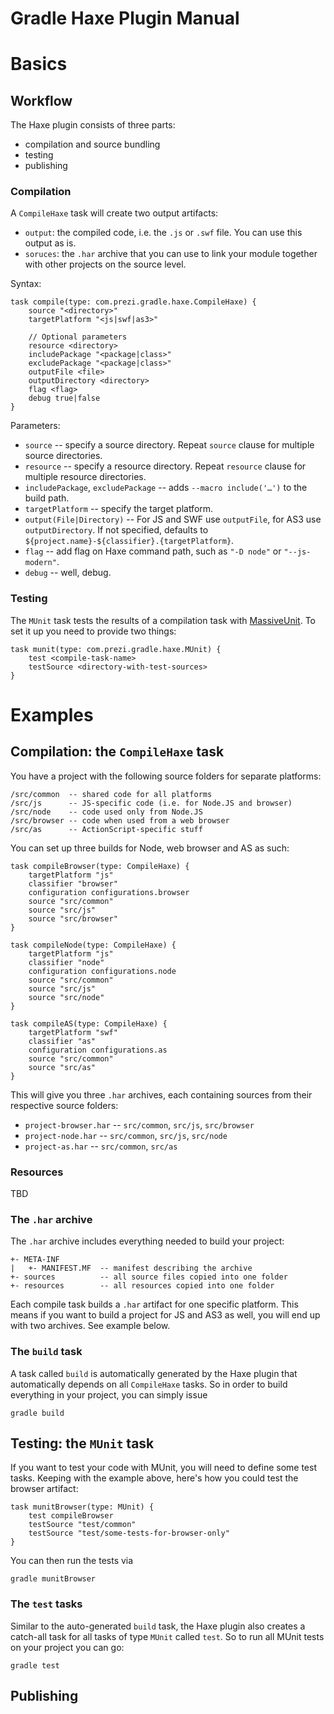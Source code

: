 Gradle Haxe Plugin Manual
=========================

# Basics

## Workflow

The Haxe plugin consists of three parts:

* compilation and source bundling
* testing
* publishing

### Compilation

A `CompileHaxe` task will create two output artifacts:

* `output`: the compiled code, i.e. the `.js` or `.swf` file. You can use this output as is.
* `soruces`: the `.har` archive that you can use to link your module together with other projects on the source level.

Syntax:

	task compile(type: com.prezi.gradle.haxe.CompileHaxe) {
		source "<directory>"
		targetPlatform "<js|swf|as3>"

		// Optional parameters
		resource <directory>
		includePackage "<package|class>"
		excludePackage "<package|class>"
		outputFile <file>
		outputDirectory <directory>
		flag <flag>
		debug true|false
	}

Parameters:

* `source` -- specify a source directory. Repeat `source` clause for multiple source directories.
* `resource` -- specify a resource directory. Repeat `resource` clause for multiple resource directories.
* `includePackage`, `excludePackage` -- adds `--macro include('…')` to the build path.
* `targetPlatform` -- specify the target platform.
* `output(File|Directory)` -- For JS and SWF use `outputFile`, for AS3 use `outputDirectory`. If not specified, defaults to `${project.name}-${classifier}.{targetPlatform}`.
* `flag` -- add flag on Haxe command path, such as `"-D node"` or `"--js-modern"`.
* `debug` -- well, debug.



### Testing

The `MUnit` task tests the results of a compilation task with [MassiveUnit](https://github.com/massiveinteractive/MassiveUnit). To set it up you need to provide two things:

	task munit(type: com.prezi.gradle.haxe.MUnit) {
		test <compile-task-name>
		testSource <directory-with-test-sources>
	}

# Examples

## Compilation: the `CompileHaxe` task

You have a project with the following source folders for separate platforms:

	/src/common  -- shared code for all platforms
	/src/js      -- JS-specific code (i.e. for Node.JS and browser)
	/src/node    -- code used only from Node.JS
	/src/browser -- code when used from a web browser
	/src/as      -- ActionScript-specific stuff

You can set up three builds for Node, web browser and AS as such:

	task compileBrowser(type: CompileHaxe) {
		targetPlatform "js"
		classifier "browser"
		configuration configurations.browser
		source "src/common"
		source "src/js"
		source "src/browser"
	}

	task compileNode(type: CompileHaxe) {
		targetPlatform "js"
		classifier "node"
		configuration configurations.node
		source "src/common"
		source "src/js"
		source "src/node"
	}

	task compileAS(type: CompileHaxe) {
		targetPlatform "swf"
		classifier "as"
		configuration configurations.as
		source "src/common"
		source "src/as"
	}

This will give you three `.har` archives, each containing sources from their respective source folders:

* `project-browser.har` -- `src/common`, `src/js`, `src/browser`
* `project-node.har` -- `src/common`, `src/js`, `src/node`
* `project-as.har` -- `src/common`, `src/as`

### Resources

TBD

### The `.har` archive

The `.har` archive includes everything needed to build your project:

	+- META-INF
	|   +- MANIFEST.MF  -- manifest describing the archive
	+- sources          -- all source files copied into one folder
	+- resources        -- all resources copied into one folder

Each compile task builds a `.har` artifact for one specific platform. This means if you want to build a project for JS and AS3 as well, you will end up with two archives. See example below.

### The `build` task

A task called `build` is automatically generated by the Haxe plugin that automatically depends on all `CompileHaxe` tasks. So in order to build everything in your project, you can simply issue

	gradle build

## Testing: the `MUnit` task

If you want to test your code with MUnit, you will need to define some test tasks. Keeping with the example above, here's how you could test the browser artifact:

	task munitBrowser(type: MUnit) {
		test compileBrowser
		testSource "test/common"
		testSource "test/some-tests-for-browser-only"
	}

You can then run the tests via

	gradle munitBrowser



### The `test` tasks

Similar to the auto-generated `build` task, the Haxe plugin also creates a catch-all task for all tasks of type `MUnit` called `test`. So to run all MUnit tests on your project you can go:

	gradle test

## Publishing

